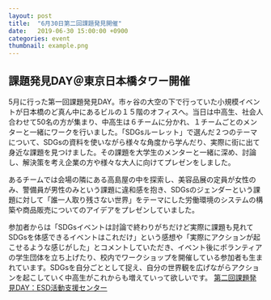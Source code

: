 ```yaml
---
layout: post
title:  "6月30日第二回課題発見開催"
date:   2019-06-30 15:00:00 +0900
categories: event
thumbnail: example.png
---
```


## 課題発見DAY＠東京日本橋タワー開催
5月に行った第一回課題発見DAY。市ヶ谷の大空の下で行っていた小規模イベントが日本橋のど真ん中にあるビルの１５階のオフィスへ。当日は中高生、社会人合わせて50名の方が集まり、中高生は６チームに分かれ、１チームごとのメンターと一緒にワークを行いました。「SDGsルーレット」で選んだ２つのテーマについて、SDGsの資料を使いながら様々な角度から学んだり、実際に街に出て身近な課題を見つけました。その課題を大学生のメンターと一緒に深め、討論し、解決策を考え企業の方や様々な大人に向けてプレゼンをしました。

あるチームでは会場の隣にある高島屋の中を探索し、美容品展の定員が女性のみ、警備員が男性のみという課題に違和感を抱き、SDGsのジェンダーという課題に対して「誰一人取り残さない世界」をテーマにした労働環境のシステムの構築や商品販売についてのアイデアをプレゼンしていました。

参加者からは「SDGsイベントは討論で終わりがちだけど実際に課題も見れてSDGsを体感できるイベントはこれだけ」という感想や「実際にアクションが起こせるような感じがした」とコメントしていただき、イベント後にボランティアの学生団体を立ち上げたり、校内でワークショップを開催している参加者も生まれています。SDGsを自分ごととして捉え、自分の世界観を広げながらアクションを起こしていく中高生がこれからも増えていって欲しいです。
[第二回課題発見DAY：ESD活動支援センター](https://kanto.esdcenter.jp/rep190630/)
